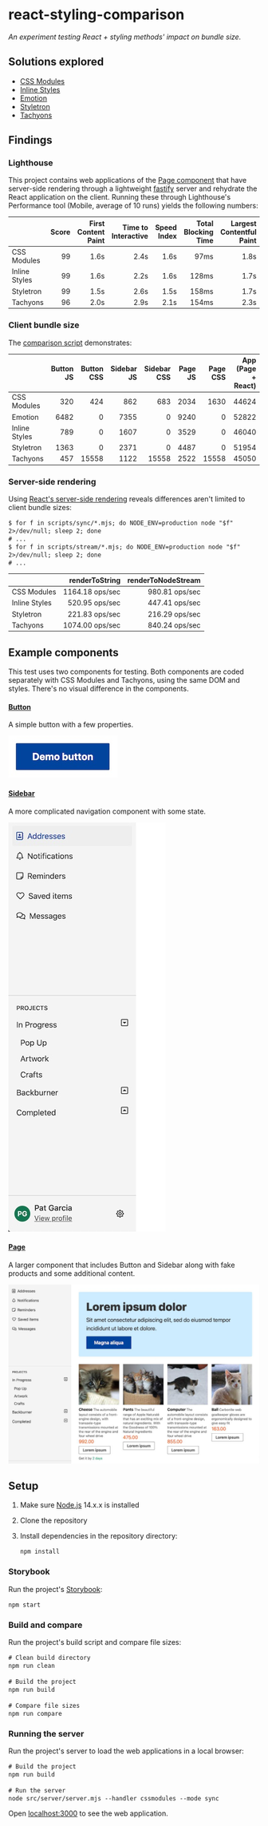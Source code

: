 # react-styling-comparison

_An experiment testing React + styling methods' impact on bundle size._

## Solutions explored

* [CSS Modules](https://github.com/css-modules/css-modules)
* [Inline Styles](https://reactjs.org/docs/dom-elements.html#style)
* [Emotion](https://emotion.sh/)
* [Styletron](https://www.styletron.org)
* [Tachyons](https://tachyons.io)

## Findings

### Lighthouse

This project contains web applications of the [Page component](#page) that have server-side rendering through a lightweight [fastify](https://www.fastify.io) server and rehydrate the React application on the client. Running these through Lighthouse's Performance tool (Mobile, average of 10 runs) yields the following numbers:

|               | Score | First Content Paint | Time to Interactive | Speed Index | Total Blocking Time | Largest Contentful Paint |
| ------------- | ----: | ------------------: | ------------------: | ----------: | ------------------: | -----------------------: |
| CSS Modules   |    99 |                1.6s |                2.4s |        1.6s |                97ms |                     1.8s |
| Inline Styles |    99 |                1.6s |                2.2s |        1.6s |               128ms |                     1.7s |
| Styletron     |    99 |                1.5s |                2.6s |        1.5s |               158ms |                     1.7s |
| Tachyons      |    96 |                2.0s |                2.9s |        2.1s |               154ms |                     2.3s |

### Client bundle size

The [comparison script](./scripts/compare.js) demonstrates:

|               | Button JS | Button CSS | Sidebar JS | Sidebar CSS | Page JS | Page CSS | App (Page + React) |
| ------------- | --------: | ---------: | ---------: | ----------: | ------: | -------: | -----------------: |
| CSS Modules   |       320 |        424 |        862 |         683 |    2034 |     1630 |              44624 |
| Emotion       |      6482 |          0 |       7355 |           0 |    9240 |        0 |              52822 |
| Inline Styles |       789 |          0 |       1607 |           0 |    3529 |        0 |              46040 |
| Styletron     |      1363 |          0 |       2371 |           0 |    4487 |        0 |              51954 |
| Tachyons      |       457 |      15558 |       1122 |       15558 |    2522 |    15558 |              45050 |

### Server-side rendering

Using [React's server-side rendering](https://reactjs.org/docs/react-dom-server.html) reveals differences aren't limited to client bundle sizes:

```shell
$ for f in scripts/sync/*.mjs; do NODE_ENV=production node "$f" 2>/dev/null; sleep 2; done
# ...
$ for f in scripts/stream/*.mjs; do NODE_ENV=production node "$f" 2>/dev/null; sleep 2; done
# ...
```

|               | renderToString  | renderToNodeStream |
| ------------- | --------------: | -----------------: |
| CSS Modules   | 1164.18 ops/sec |     980.81 ops/sec |
| Inline Styles |  520.95 ops/sec |     447.41 ops/sec |
| Styletron     |  221.83 ops/sec |     216.29 ops/sec |
| Tachyons      | 1074.00 ops/sec |     840.24 ops/sec |

## Example components

This test uses two components for testing. Both components are coded separately
with CSS Modules and Tachyons, using the same DOM and styles. There's no visual
difference in the components.

#### [Button](./src/components/Button)

A simple button with a few properties.

<img alt="Screenshot of button" height="84" src="./img/button.jpg" width="219" />

#### [Sidebar](./src/components/Sidebar)

A more complicated navigation component with some state.

<img alt="Screenshot of sidebar" height="820" src="./img/sidebar.jpg" width="315" />

#### [Page](./src/components/Page)

A larger component that includes Button and Sidebar along with fake products and
some additional content.

<img alt="Screenshot of page" src="./img/page.jpg" />

## Setup

1. Make sure [Node.js](https://nodejs.org/en/) 14.x.x is installed
2. Clone the repository
3. Install dependencies in the repository directory:

    ```shell
    npm install
    ```

### Storybook

Run the project's [Storybook](https://storybook.js.org):

```shell
npm start
```

### Build and compare

Run the project's build script and compare file sizes:

```shell
# Clean build directory
npm run clean

# Build the project
npm run build

# Compare file sizes
npm run compare
```

### Running the server

Run the project's server to load the web applications in a local browser:

```shell
# Build the project
npm run build

# Run the server
node src/server/server.mjs --handler cssmodules --mode sync
```

Open [localhost:3000](http://localhost:3000) to see the web application.
